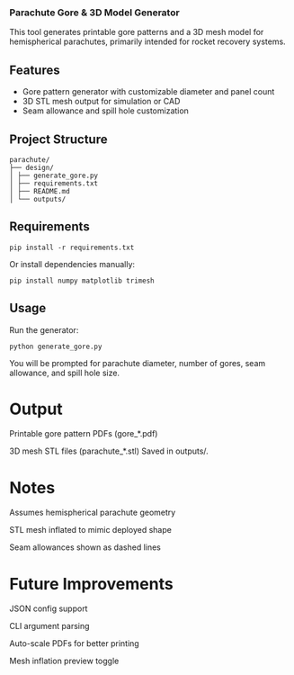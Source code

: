 ### Parachute Gore & 3D Model Generator

This tool generates printable gore patterns and a 3D mesh model for hemispherical parachutes, primarily intended for rocket recovery systems.

## Features

- Gore pattern generator with customizable diameter and panel count  
- 3D STL mesh output for simulation or CAD  
- Seam allowance and spill hole customization  

## Project Structure

```
parachute/
├── design/
│ ├── generate_gore.py
│ ├── requirements.txt
│ ├── README.md
│ └── outputs/
```



## Requirements

```
pip install -r requirements.txt

```
Or install dependencies manually:

```
pip install numpy matplotlib trimesh

```


## Usage

Run the generator:

```
python generate_gore.py

```
You will be prompted for parachute diameter, number of gores, seam allowance, and spill hole size.

# Output
Printable gore pattern PDFs (gore_*.pdf)

3D mesh STL files (parachute_*.stl)
Saved in outputs/.

# Notes
Assumes hemispherical parachute geometry

STL mesh inflated to mimic deployed shape

Seam allowances shown as dashed lines

# Future Improvements
JSON config support

CLI argument parsing

Auto-scale PDFs for better printing

Mesh inflation preview toggle
